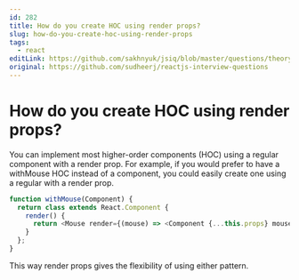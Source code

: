 ```yaml
---
id: 282
title: How do you create HOC using render props?
slug: how-do-you-create-hoc-using-render-props
tags:
  - react
editLink: https://github.com/sakhnyuk/jsiq/blob/master/questions/theory/react/282.md
original: https://github.com/sudheerj/reactjs-interview-questions
---
```


# How do you create HOC using render props?

You can implement most higher-order components (HOC) using a regular component with a render prop. For example, if you would prefer to have a withMouse HOC instead of a <Mouse> component, you could easily create one using a regular <Mouse> with a render prop.

```javascript
function withMouse(Component) {
  return class extends React.Component {
    render() {
      return <Mouse render={(mouse) => <Component {...this.props} mouse={mouse} />} />;
    }
  };
}
```

This way render props gives the flexibility of using either pattern.
